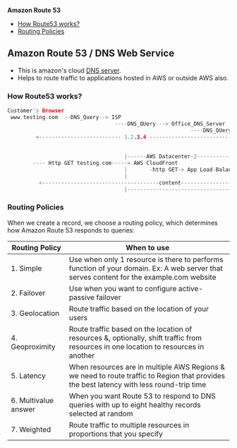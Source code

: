 **Amazon Route 53**
- [How Route53 works?](#how)
- [Routing Policies](#rp)

## Amazon Route 53 / DNS Web Service
- This is amazon's cloud [DNS server](/Networking/OSI-Layers/Layer-7/Protocols/DNS/).
- Helps to route traffic to applications hosted in AWS or outside AWS also.

<a name=how></a>
### How Route53 works?
```c
Customer's Browser
 www.testing.com  --DNS_Query--> ISP                                      |-------AWS Datacenter-1----
                                  ----DNS_QUery---> Office_DNS_Server     |
                                                          ----DNS_QUery---> AWS-Route-53
         <-------------------------- 1.2.3.4 --------------------------------
                                                                          |---------------------------
                                                                          
                                     |------AWS Datacenter-2----------------                                     
        ---- Http GET testing.com-----> AWS CloudFront                     |- App on EC2 Instance 
                                     |       -http GET-> App Load-Balancer-|- App on EC2 Instance 
                                     |                                     |- App on EC2 Instance 
          <-------------------------------------content-----------------------
                                     |--------------------------------------
```

<a name=rp></a>
### Routing Policies
When we create a record, we choose a routing policy, which determines how Amazon Route 53 responds to queries:

|Routing Policy|When to use|
|---|---|
|1. Simple|Use when only 1 resource is there to performs function of your domain. Ex: A web server that serves content for the example.com website|
|2. Failover|Use when you want to configure active-passive failover|
|3. Geolocation|Route traffic based on the location of your users|
|4. Geoproximity|Route traffic based on the location of resources &, optionally, shift traffic from resources in one location to resources in another|
|5. Latency|When resources are in multiple AWS Regions & we need to route traffic to Region that provides the best latency with less round-trip time|
|6. Multivalue answer|When you want Route 53 to respond to DNS queries with up to eight healthy records selected at random|
|7. Weighted|Route traffic to multiple resources in proportions that you specify|
